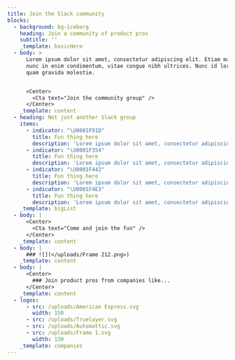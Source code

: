```yaml
---
title: Join the Slack community
blocks:
  - background: bg-iceberg
    heading: Join a community of product pros
    subtitle: ''
    _template: basicHero
  - body: >
      Lorem ipsum dolor sit amet, consectetur adipiscing elit. Etiam maximus
      nunc in enim condimentum, vitae congue nibh ultrices. Nunc id lorem in
      quam gravida molestie.


      <Center>
        <Cta text="Join the community group" />
      </Center>
    _template: content
  - heading: Not just another Slack group
    items:
      - indicator: "\U0001F91D"
        title: Fun thing here
        description: 'Lorem ipsum dolor sit amet, consectetur adipiscing elit.'
      - indicator: "\U0001F354"
        title: Fun thing here
        description: 'Lorem ipsum dolor sit amet, consectetur adipiscing elit.'
      - indicator: "\U0001F442"
        title: Fun thing here
        description: 'Lorem ipsum dolor sit amet, consectetur adipiscing elit.'
      - indicator: "\U0001F4E3"
        title: Fun thing here
        description: 'Lorem ipsum dolor sit amet, consectetur adipiscing elit.'
    _template: bigList
  - body: |
      <Center>
        <Cta text="Come and join the fun" />
      </Center>
    _template: content
  - body: |
      ### ![](</uploads/Frame 212.png>)
    _template: content
  - body: |
      <Center>
        ### Join product pros from companies like... 
      </Center>
    _template: content
  - logos:
      - src: /uploads/American Express.svg
        width: 150
      - src: /uploads/Truelayer.svg
      - src: /uploads/Automattic.svg
      - src: /uploads/Frame 1.svg
        width: 130
    _template: companies
---
```





